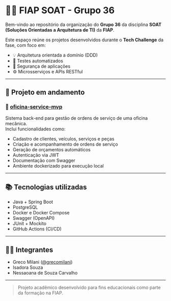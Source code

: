 # 👨‍🔧 FIAP SOAT - Grupo 36

Bem-vindo ao repositório da organização do **Grupo 36** da disciplina **SOAT (Soluções Orientadas a Arquitetura de TI)** da **FIAP**.

Este espaço reúne os projetos desenvolvidos durante o **Tech Challenge** da fase, com foco em:

- 💡 Arquitetura orientada a domínio (DDD)
- 🧪 Testes automatizados
- 🔐 Segurança de aplicações
- ⚙️ Microsserviços e APIs RESTful

---

## 🚀 Projeto em andamento

### 🔧 [oficina-service-mvp](https://github.com/fiap-soat-grupo36/oficina-service-mvp)

Sistema back-end para gestão de ordens de serviço de uma oficina mecânica.  
Inclui funcionalidades como:

- Cadastro de clientes, veículos, serviços e peças
- Criação e acompanhamento de ordens de serviço
- Geração de orçamentos automáticos
- Autenticação via JWT
- Documentação com Swagger
- Ambiente dockerizado para execução local

---

## 📚 Tecnologias utilizadas

- Java + Spring Boot
- PostgreSQL
- Docker e Docker Compose
- Swagger (OpenAPI)
- JUnit + Mockito
- GitHub Actions (CI/CD)

---

## 👨‍💻 Integrantes

- Greco Milani ([@grecomilani](https://github.com/grecomilani))
- Isadora Souza
- Nessaoana de Souza Carvalho

---

> Projeto acadêmico desenvolvido para fins educacionais como parte da formação na FIAP.
